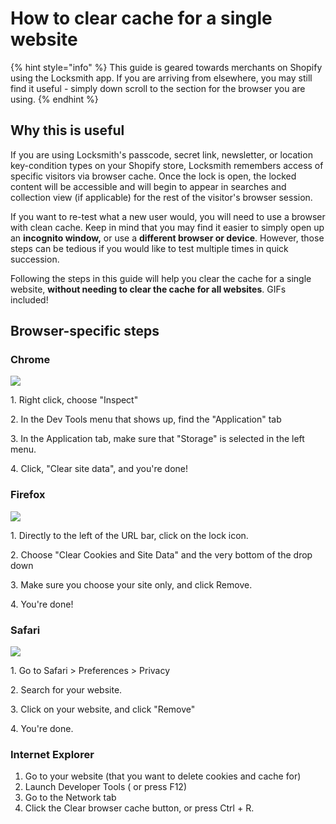 # How to clear cache for a single website

{% hint style="info" %}
This guide is geared towards merchants on Shopify using the Locksmith app. If you are arriving from elsewhere, you may still find it useful - simply down scroll to the section for the browser you are using.
{% endhint %}

## Why this is useful

If you are using Locksmith's passcode, secret link, newsletter, or location key-condition types on your Shopify store, Locksmith remembers access of specific visitors via browser cache. Once the lock is open, the locked content will be accessible and will begin to appear in searches and collection view (if applicable) for the rest of the visitor's browser session.

If you want to re-test what a new user would, you will need to use a browser with clean cache. Keep in mind that you may find it easier to simply open up an **incognito window,** or use a **different browser or device**. However, those steps can be tedious if you would like to test multiple times in quick succession.

Following the steps in this guide will help you clear the cache for a single website, **without needing to clear the cache for all websites**. GIFs included!

## Browser-specific steps

### Chrome

![](https://d33v4339jhl8k0.cloudfront.net/docs/assets/5ddd799f2c7d3a7e9ae472fc/images/5e641c9204286364bc966164/file-2HsomwevFh.gif)

1\. Right click, choose "Inspect"

2\. In the Dev Tools menu that shows up, find the "Application" tab

3\. In the Application tab, make sure that "Storage" is selected in the left menu.

4\. Click, "Clear site data", and you're done!

### Firefox

![](https://d33v4339jhl8k0.cloudfront.net/docs/assets/5ddd799f2c7d3a7e9ae472fc/images/5e641da22c7d3a7e9ae8d827/file-Sr47LG4xWE.gif)

1\. Directly to the left of the URL bar, click on the lock icon.

2\. Choose "Clear Cookies and Site Data" and the very bottom of the drop down

3\. Make sure you choose your site only, and click Remove.

4\. You're done!

### Safari

![](https://d33v4339jhl8k0.cloudfront.net/docs/assets/5ddd799f2c7d3a7e9ae472fc/images/5e641fc82c7d3a7e9ae8d82c/file-pe35Od54lZ.gif)

1\. Go to Safari > Preferences > Privacy

2\. Search for your website.

3\. Click on your website, and click "Remove"

4\. You're done.

### Internet Explorer

1. Go to your website (that you want to delete cookies and cache for)
2. Launch Developer Tools ( or press F12)
3. Go to the Network tab
4. Click the Clear browser cache button, or press Ctrl + R.
